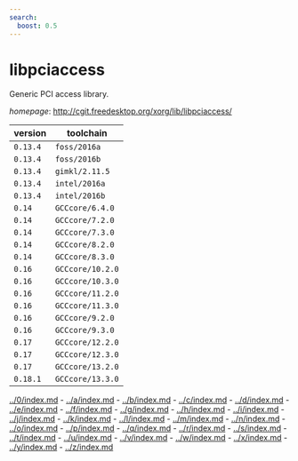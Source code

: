 ```yaml
---
search:
  boost: 0.5
---
```

# libpciaccess

Generic PCI access library.

*homepage*: <http://cgit.freedesktop.org/xorg/lib/libpciaccess/>

version | toolchain
--------|----------
``0.13.4`` | ``foss/2016a``
``0.13.4`` | ``foss/2016b``
``0.13.4`` | ``gimkl/2.11.5``
``0.13.4`` | ``intel/2016a``
``0.13.4`` | ``intel/2016b``
``0.14`` | ``GCCcore/6.4.0``
``0.14`` | ``GCCcore/7.2.0``
``0.14`` | ``GCCcore/7.3.0``
``0.14`` | ``GCCcore/8.2.0``
``0.14`` | ``GCCcore/8.3.0``
``0.16`` | ``GCCcore/10.2.0``
``0.16`` | ``GCCcore/10.3.0``
``0.16`` | ``GCCcore/11.2.0``
``0.16`` | ``GCCcore/11.3.0``
``0.16`` | ``GCCcore/9.2.0``
``0.16`` | ``GCCcore/9.3.0``
``0.17`` | ``GCCcore/12.2.0``
``0.17`` | ``GCCcore/12.3.0``
``0.17`` | ``GCCcore/13.2.0``
``0.18.1`` | ``GCCcore/13.3.0``

[../0/index.md](0) - [../a/index.md](a) - [../b/index.md](b) - [../c/index.md](c) - [../d/index.md](d) - [../e/index.md](e) - [../f/index.md](f) - [../g/index.md](g) - [../h/index.md](h) - [../i/index.md](i) - [../j/index.md](j) - [../k/index.md](k) - [../l/index.md](l) - [../m/index.md](m) - [../n/index.md](n) - [../o/index.md](o) - [../p/index.md](p) - [../q/index.md](q) - [../r/index.md](r) - [../s/index.md](s) - [../t/index.md](t) - [../u/index.md](u) - [../v/index.md](v) - [../w/index.md](w) - [../x/index.md](x) - [../y/index.md](y) - [../z/index.md](z)

